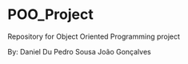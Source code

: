 # POO_Project
Repository for Object Oriented Programming project 

By:
Daniel Du
Pedro Sousa
João Gonçalves
